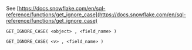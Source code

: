 See [https://docs.snowflake.com/en/sql-reference/functions/get_ignore_case](https://docs.snowflake.com/en/sql-reference/functions/get_ignore_case)
```
GET_IGNORE_CASE( <object> , <field_name> )

GET_IGNORE_CASE( <v> , <field_name> )
```
